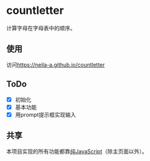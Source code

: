# countletter
计算字母在字母表中的顺序。
## 使用
访问<https://neila-a.github.io/countletter>
## ToDo
- [x] 初始化
- [x] 基本功能
- [x] 用prompt提示框实现输入
## 共享
本项目实现的所有功能都靠[纯JavaScript](https://neila-a.github.io/countletter/calc.js)（除主页面以外）。

